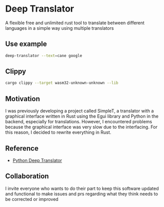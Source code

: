 # Deep Translator

A flexible free and unlimited rust tool to translate between different languages in a simple way using multiple translators

## Use example

```sh
deep-translator --text=cane google
```

## Clippy

```sh
cargo clippy --target wasm32-unknown-unknown --lib
```
## Motivation

I was previously developing a project called SimpleT, a translator with a graphical interface written in Rust using the Egui library and Python in the backend, especially for translations. However, I encountered problems because the graphical interface was very slow due to the interfacing. For this reason, I decided to rewrite everything in Rust.

## Reference

- [Python Deep Translator](https://github.com/nidhaloff/deep-translator)



## Collaboration
I invite everyone who wants to do their part to keep this software updated and functional to make issues and prs regarding what they think needs to be corrected or improved
